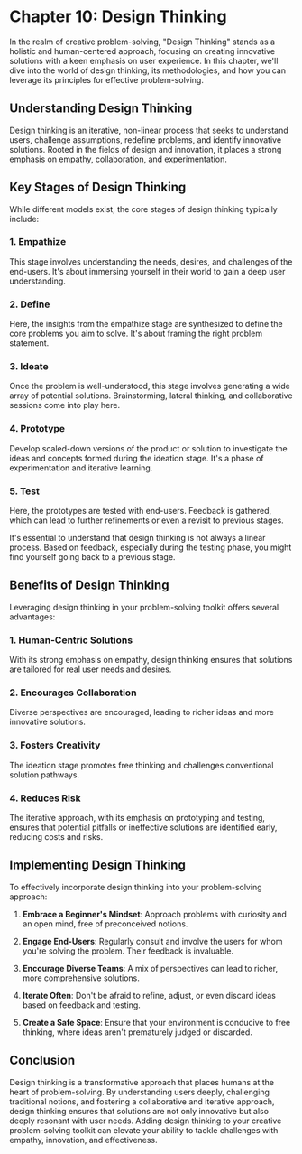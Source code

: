 Chapter 10: Design Thinking
===========================

In the realm of creative problem-solving, "Design Thinking" stands as a holistic and human-centered approach, focusing on creating innovative solutions with a keen emphasis on user experience. In this chapter, we'll dive into the world of design thinking, its methodologies, and how you can leverage its principles for effective problem-solving.

Understanding Design Thinking
-----------------------------

Design thinking is an iterative, non-linear process that seeks to understand users, challenge assumptions, redefine problems, and identify innovative solutions. Rooted in the fields of design and innovation, it places a strong emphasis on empathy, collaboration, and experimentation.

Key Stages of Design Thinking
-----------------------------

While different models exist, the core stages of design thinking typically include:

### 1. Empathize

This stage involves understanding the needs, desires, and challenges of the end-users. It's about immersing yourself in their world to gain a deep user understanding.

### 2. Define

Here, the insights from the empathize stage are synthesized to define the core problems you aim to solve. It's about framing the right problem statement.

### 3. Ideate

Once the problem is well-understood, this stage involves generating a wide array of potential solutions. Brainstorming, lateral thinking, and collaborative sessions come into play here.

### 4. Prototype

Develop scaled-down versions of the product or solution to investigate the ideas and concepts formed during the ideation stage. It's a phase of experimentation and iterative learning.

### 5. Test

Here, the prototypes are tested with end-users. Feedback is gathered, which can lead to further refinements or even a revisit to previous stages.

It's essential to understand that design thinking is not always a linear process. Based on feedback, especially during the testing phase, you might find yourself going back to a previous stage.

Benefits of Design Thinking
---------------------------

Leveraging design thinking in your problem-solving toolkit offers several advantages:

### 1. Human-Centric Solutions

With its strong emphasis on empathy, design thinking ensures that solutions are tailored for real user needs and desires.

### 2. Encourages Collaboration

Diverse perspectives are encouraged, leading to richer ideas and more innovative solutions.

### 3. Fosters Creativity

The ideation stage promotes free thinking and challenges conventional solution pathways.

### 4. Reduces Risk

The iterative approach, with its emphasis on prototyping and testing, ensures that potential pitfalls or ineffective solutions are identified early, reducing costs and risks.

Implementing Design Thinking
----------------------------

To effectively incorporate design thinking into your problem-solving approach:

1. **Embrace a Beginner's Mindset**: Approach problems with curiosity and an open mind, free of preconceived notions.

2. **Engage End-Users**: Regularly consult and involve the users for whom you're solving the problem. Their feedback is invaluable.

3. **Encourage Diverse Teams**: A mix of perspectives can lead to richer, more comprehensive solutions.

4. **Iterate Often**: Don't be afraid to refine, adjust, or even discard ideas based on feedback and testing.

5. **Create a Safe Space**: Ensure that your environment is conducive to free thinking, where ideas aren't prematurely judged or discarded.

Conclusion
----------

Design thinking is a transformative approach that places humans at the heart of problem-solving. By understanding users deeply, challenging traditional notions, and fostering a collaborative and iterative approach, design thinking ensures that solutions are not only innovative but also deeply resonant with user needs. Adding design thinking to your creative problem-solving toolkit can elevate your ability to tackle challenges with empathy, innovation, and effectiveness.
